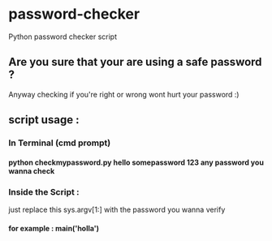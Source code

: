 # password-checker
 Python password checker script
 
 ## Are you sure that your are using a safe password ? 
  Anyway checking if you're right or wrong wont hurt your password :)
  
 ## script usage : 
  
 ### In Terminal (cmd prompt) 
  
  #### python checkmypassword.py hello somepassword 123 any password you wanna check
  
  ### Inside the Script : 
  
  just replace this sys.argv[1:] with the password you wanna verify 
  #### for example :  main('holla') 
